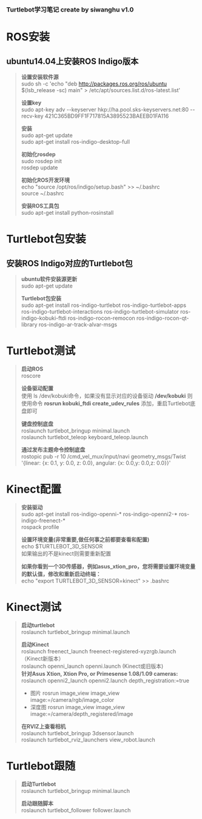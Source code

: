 ### Turtlebot学习笔记 create by siwanghu v1.0
# ROS安装  
## ubuntu14.04上安装ROS Indigo版本
> **设置安装软件源**  
> sudo sh -c 'echo "deb http://packages.ros.org/ros/ubuntu $(lsb_release -sc) main" > /etc/apt/sources.list.d/ros-latest.list'  
>  
> **设置key**  
> sudo apt-key adv --keyserver hkp://ha.pool.sks-keyservers.net:80 --recv-key 421C365BD9FF1F717815A3895523BAEEB01FA116  
>  
> **安装**  
> sudo apt-get update  
> sudo apt-get install ros-indigo-desktop-full
>  
> **初始化rosdep**  
> sudo rosdep init  
> rosdep update  
>  
> **初始化ROS开发环境**  
> echo "source /opt/ros/indigo/setup.bash" >> ~/.bashrc  
> source ~/.bashrc  
>  
> **安装ROS工具包**  
> sudo apt-get install python-rosinstall
  
# Turtlebot包安装  
## 安装ROS Indigo对应的Turtlebot包 
> **ubuntu软件安装源更新**  
> sudo apt-get update  
>
> **Turtlebot包安装**  
> sudo apt-get install ros-indigo-turtlebot ros-indigo-turtlebot-apps ros-indigo-turtlebot-interactions ros-indigo-turtlebot-simulator ros-indigo-kobuki-ftdi ros-indigo-rocon-remocon ros-indigo-rocon-qt-library ros-indigo-ar-track-alvar-msgs  
# Turtlebot测试
> **启动ROS**  
> roscore  
>  
> **设备驱动配置**  
> 使用 ls /dev/kobuki命令，如果没有显示对应的设备驱动 **/dev/kobuki** 则使用命令 **rosrun kobuki_ftdi create_udev_rules** 添加，重启Turtlebot底盘即可  
>  
> **键盘控制底盘**  
> roslaunch turtlebot_bringup minimal.launch  
> roslaunch turtlebot_teleop keyboard_teleop.launch  
>  
> **通过发布主题命令控制底盘**  
> rostopic pub -r 10 /cmd_vel_mux/input/navi  geometry_msgs/Twist  '{linear:  {x: 0.1, y: 0.0, z: 0.0}, angular: {x: 0.0,y: 0.0,z: 0.0}}'  
# Kinect配置  
> **安装驱动**  
> sudo apt-get install ros-indigo-openni-* ros-indigo-openni2-* ros-indigo-freenect-*  
> rospack profile  
>  
> **设置环境变量(非常重要,做任何事之前都要查看和配置)**  
> echo $TURTLEBOT_3D_SENSOR  
> 如果输出的不是kinect则需要重新配置  
>  
> **如果你看到一个3D传感器，例如asus_xtion_pro，您将需要设置环境变量的默认值，修改和重新启动终端：**  
> echo "export TURTLEBOT_3D_SENSOR=kinect" >> .bashrc  
# Kinect测试  
> **启动turtlebot**  
> roslaunch turtlebot_bringup minimal.launch  
>  
> **启动Kinect**  
> roslaunch freenect_launch freenect-registered-xyzrgb.launch （Kinect新版本）  
> roslaunch openni_launch openni.launch (Kinect或旧版本)  
> **针对Asus Xtion, Xtion Pro, or Primesense 1.08/1.09 cameras:**  
> roslaunch openni2_launch openni2.launch depth_registration:=true  
>  + 图片 rosrun image_view image_view image:=/camera/rgb/image_color  
> + 深度图 rosrun image_view image_view image:=/camera/depth_registered/image  
>
> **在RVIZ上查看相机**  
> roslaunch turtlebot_bringup 3dsensor.launch  
> roslaunch turtlebot_rviz_launchers view_robot.launch  
# Turtlebot跟随  
> **启动Turtlebot**  
> roslaunch turtlebot_bringup minimal.launch  
>  
> **启动跟随脚本**  
> roslaunch turtlebot_follower follower.launch  






